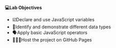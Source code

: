 **💻Lab Objectives**
- ☑️Declare and use JavaScript variables
- 🔖Identify and demonstrate different data types
- 🗣️Apply basic JavaScript operators
- 🧑🏻‍💻Host the project on GitHub Pages

